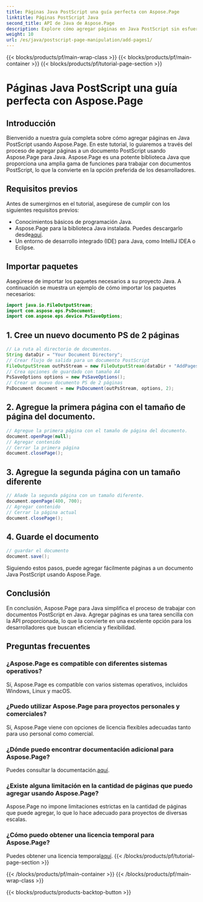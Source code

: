 ```yaml
---
title: Páginas Java PostScript una guía perfecta con Aspose.Page
linktitle: Páginas PostScript Java
second_title: API de Java de Aspose.Page
description: Explore cómo agregar páginas en Java PostScript sin esfuerzo usando Aspose.Page. Mejore la creación de sus documentos con esta potente biblioteca Java.
weight: 10
url: /es/java/postscript-page-manipulation/add-pages1/
---
```


{{< blocks/products/pf/main-wrap-class >}}
{{< blocks/products/pf/main-container >}}
{{< blocks/products/pf/tutorial-page-section >}}

# Páginas Java PostScript una guía perfecta con Aspose.Page

## Introducción
Bienvenido a nuestra guía completa sobre cómo agregar páginas en Java PostScript usando Aspose.Page. En este tutorial, lo guiaremos a través del proceso de agregar páginas a un documento PostScript usando Aspose.Page para Java. Aspose.Page es una potente biblioteca Java que proporciona una amplia gama de funciones para trabajar con documentos PostScript, lo que la convierte en la opción preferida de los desarrolladores.
## Requisitos previos
Antes de sumergirnos en el tutorial, asegúrese de cumplir con los siguientes requisitos previos:
- Conocimientos básicos de programación Java.
-  Aspose.Page para la biblioteca Java instalada. Puedes descargarlo desde[aquí](https://releases.aspose.com/page/java/).
- Un entorno de desarrollo integrado (IDE) para Java, como IntelliJ IDEA o Eclipse.
## Importar paquetes
Asegúrese de importar los paquetes necesarios a su proyecto Java. A continuación se muestra un ejemplo de cómo importar los paquetes necesarios:
```java
import java.io.FileOutputStream;
import com.aspose.eps.PsDocument;
import com.aspose.eps.device.PsSaveOptions;

```
## 1. Cree un nuevo documento PS de 2 páginas
```java
// La ruta al directorio de documentos.
String dataDir = "Your Document Directory";
// Crear flujo de salida para un documento PostScript
FileOutputStream outPsStream = new FileOutputStream(dataDir + "AddPages1_outPS.ps");
// Crea opciones de guardado con tamaño A4
PsSaveOptions options = new PsSaveOptions();
// Crear un nuevo documento PS de 2 páginas
PsDocument document = new PsDocument(outPsStream, options, 2);
```
## 2. Agregue la primera página con el tamaño de página del documento.
```java
// Agregue la primera página con el tamaño de página del documento.
document.openPage(null);
// Agregar contenido
// Cerrar la primera página
document.closePage();
```
## 3. Agregue la segunda página con un tamaño diferente
```java
// Añade la segunda página con un tamaño diferente.
document.openPage(400, 700);
// Agregar contenido
// Cerrar la página actual
document.closePage();
```
## 4. Guarde el documento
```java
// guardar el documento
document.save();
```
Siguiendo estos pasos, puede agregar fácilmente páginas a un documento Java PostScript usando Aspose.Page.
## Conclusión
En conclusión, Aspose.Page para Java simplifica el proceso de trabajar con documentos PostScript en Java. Agregar páginas es una tarea sencilla con la API proporcionada, lo que la convierte en una excelente opción para los desarrolladores que buscan eficiencia y flexibilidad.
## Preguntas frecuentes
### ¿Aspose.Page es compatible con diferentes sistemas operativos?
Sí, Aspose.Page es compatible con varios sistemas operativos, incluidos Windows, Linux y macOS.
### ¿Puedo utilizar Aspose.Page para proyectos personales y comerciales?
Sí, Aspose.Page viene con opciones de licencia flexibles adecuadas tanto para uso personal como comercial.
### ¿Dónde puedo encontrar documentación adicional para Aspose.Page?
 Puedes consultar la documentación.[aquí](https://reference.aspose.com/page/java/).
### ¿Existe alguna limitación en la cantidad de páginas que puedo agregar usando Aspose.Page?
Aspose.Page no impone limitaciones estrictas en la cantidad de páginas que puede agregar, lo que lo hace adecuado para proyectos de diversas escalas.
### ¿Cómo puedo obtener una licencia temporal para Aspose.Page?
 Puedes obtener una licencia temporal[aquí](https://purchase.aspose.com/temporary-license/).
{{< /blocks/products/pf/tutorial-page-section >}}

{{< /blocks/products/pf/main-container >}}
{{< /blocks/products/pf/main-wrap-class >}}

{{< blocks/products/products-backtop-button >}}
